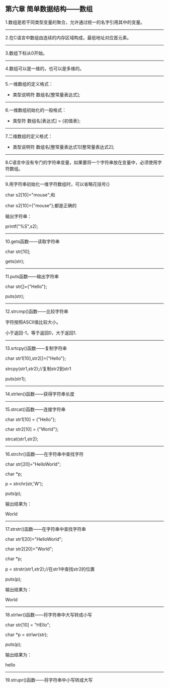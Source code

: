 ## 第六章 简单数据结构——数组



1.数组是若干同类型变量的聚合，允许通过统一的名字引用其中的变量。

---

2.在C语言中数组由连续的内存区域构成，最低地址对应首元素。

---

3.数组下标从0开始。

---

4.数组可以是一维的，也可以是多维的。

---

5.一维数组的定义格式：

- 类型说明符  数组名[整常量表达式];

---


6.一维数组初始化的一般格式：

- 类型符  数组名[表达式] = {初值表};


---

7.二维数组的定义格式：

- 类型说明符  数组名[整常量表达式1][整常量表达式2];


---

8.C语言中没有专门的字符串变量，如果要将一个字符串放在变量中，必须使用字符数组。


---

9.用字符串初始化一维字符数组时，可以省略花括号{}

char s2[10]="mouse";和

char s2[10]={"mouse"};都是正确的


输出字符串：

printf("%S",s2);


---

10.gets函数——读取字符串

char str[10];

gets(str);

---


11.puts函数——输出字符串

char str[]={"Hello"};

puts(str);


---

12.strcmp()函数——比较字符串

字符按照ASCII值比较大小。

小于返回-1，等于返回0，大于返回1.


---

13.srtcpy()函数——复制字符串

char str1[10],str2[]={"Hello"};

strcpy(str1,str2);//复制str2到str1

puts(str1);

---


14.strlen()函数——获得字符串长度


---

15.strcat()函数——连接字符串

char str1[10] = {"Hello"};

char str2[10] = {"World"};

strcat(str1,str2);


---

16.strchr()函数——在字符串中查找字符

char str[20]="HelloWorld";

char *p;

p = strchr(str,'W');

puts(p);

输出结果为：

World


---

17.strstr()函数——在字符串中查找字符串

char str1[20]="HelloWorld";

char str2[20]="World";

char *p;

p = strstr(str1,str2);//在str1中查找str2的位置

puts(p);

输出结果为：

World


---

18.strlwr()函数——将字符串中大写转成小写

char str[10] = "HEllo";

char *p = strlwr(str);

puts(p);

输出结果为：

hello

---


19.strupr()函数——将字符串中小写转成大写
